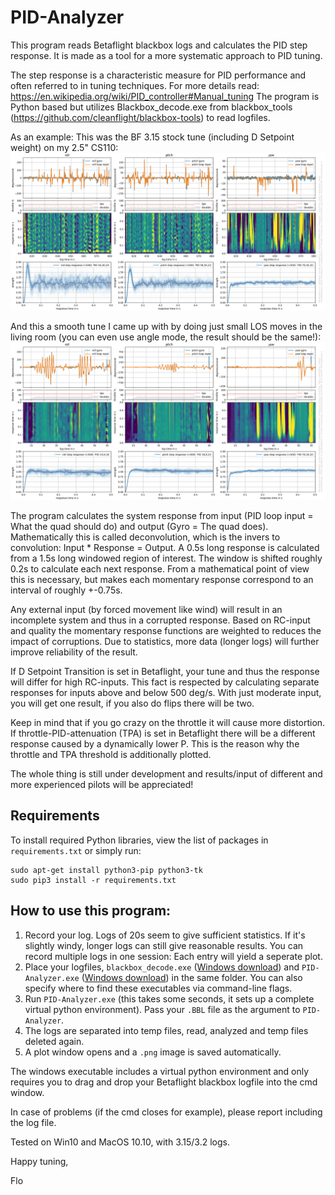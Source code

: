# PID-Analyzer

This program reads Betaflight blackbox logs and calculates the PID step response. It is made as a tool for a more systematic approach to PID tuning.

The step response is a characteristic measure for PID performance and often referred to in tuning techniques.
For more details read: https://en.wikipedia.org/wiki/PID_controller#Manual_tuning 
The program is Python based but utilizes Blackbox_decode.exe from blackbox_tools (https://github.com/cleanflight/blackbox-tools) to read logfiles.

As an example: 
This was the BF 3.15 stock tune (including D Setpoint weight) on my 2.5" CS110: 
![stock tune](beta_stock_2.5''.png)

And this a smooth tune I came up with by doing just small LOS moves in the living room (you can even use angle mode, the result should be the same!): 
![smooth tune](example_smooth_tune_0.png)

The program calculates the system response from input (PID loop input = What the quad should do) and output (Gyro = The quad does). 
Mathematically this is called deconvolution, which is the invers to convolution: Input * Response = Output. 
A 0.5s long response is calculated from a 1.5s long windowed region of interest. The window is shifted roughly 0.2s to calculate each next response. 
From a mathematical point of view this is necessary, but makes each momentary response correspond to an interval of roughly +-0.75s.
 
Any external input (by forced movement like wind) will result in an incomplete system and thus in a corrupted response. 
Based on RC-input and quality the momentary response functions are weighted to reduces the impact of corruptions. Due to statistics, more data (longer logs) will further improve reliability of the result. 

If D Setpoint Transition is set in Betaflight, your tune and thus the response will differ for high RC-inputs. 
This fact is respected by calculating separate responses for inputs above and below 500 deg/s. With just moderate input, you will get one result, if you also do flips there will be two.

Keep in mind that if you go crazy on the throttle it will cause more distortion.  If throttle-PID-attenuation (TPA) is set in Betaflight there will be a different response caused by a dynamically lower P. 
This is the reason why the throttle and TPA threshold is additionally plotted.

The whole thing is still under development and results/input of different and more experienced pilots will be appreciated!

## Requirements

To install required Python libraries, view the list of packages in `requirements.txt` or simply run:

```
sudo apt-get install python3-pip python3-tk
sudo pip3 install -r requirements.txt
```

## How to use this program:
1. Record your log. Logs of 20s seem to give sufficient statistics. If it's slightly windy, longer logs can still give reasonable results. You can record multiple logs in one session: Each entry will yield a seperate plot.
2. Place your logfiles, `blackbox_decode.exe` ([Windows download](https://github.com/cleanflight/blackbox-tools/releases/download/v0.4.3/blackbox-tools-0.4.3-windows.zip)) and `PID-Analyzer.exe` ([Windows download](http://bit.ly/PID-Analyzer)) in the same folder. You can also specify where to find these executables via command-line flags.
3. Run `PID-Analyzer.exe` (this takes some seconds, it sets up a complete virtual python environment). Pass your `.BBL` file as the argument to `PID-Analyzer`.
4. The logs are separated into temp files, read, analyzed and temp files deleted again.
5. A plot window opens and a `.png` image is saved automatically.

The windows executable includes a virtual python environment and only requires you to drag and drop your Betaflight blackbox logfile into the cmd window.


In case of problems (if the cmd closes for example), please report including the log file.

Tested on Win10 and MacOS 10.10, with 3.15/3.2 logs.



Happy tuning,

Flo

